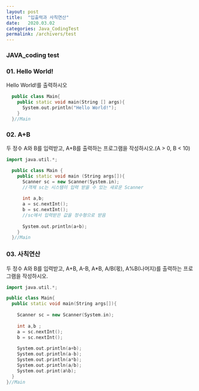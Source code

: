```yaml
---
layout: post
title:  "입출력과 사칙연산"
date:   2020.03.02
categories: Java_CodingTest
permalink: /archivers/test
---
```

### JAVA_coding test  

### 01. Hello World!

Hello World!를 출력하시오

~~~cpp
  public class Main{
    public static void main(String [] args){
      System.out.println("Hello World!");
    }
  }//Main
~~~

### 02. A+B
두 정수 A와 B를 입력받고, A+B를 출력하는 프로그램을 작성하시오.(A > 0, B < 10)

~~~cpp
import java.util.*;

  public class Main {
    public static void main (String args[]){
      Scanner sc = new Scanner(System.in);
      //객체 sc는 시스템이 입력 받을 수 있는 새로운 Scanner
      
      int a,b;
      a = sc.nextInt();
      b = sc.nextInt();
      //sc에서 입력받은 값을 정수형으로 받음
      
      System.out.println(a+b);
    }
  }//Main
~~~
  
### 03. 사칙연산
두 정수 A와 B를 입력받고, A+B, A-B, A*B, A/B(몫), A%B(나머지)를 출력하는 프로그램을 작성하시오.

~~~cpp
import java.util.*;

public class Main{
  public static void main(String args[]){
    
    Scanner sc = new Scanner(System.in);
    
    int a,b ;
    a = sc.nextInt();
    b = sc.nextInt();
    
    System.out.println(a+b);
    System.out.println(a-b);
    System.out.println(a*b);
    System.out.println(a/b);
    System.out.print(a%b);
  }
}//Main
~~~


